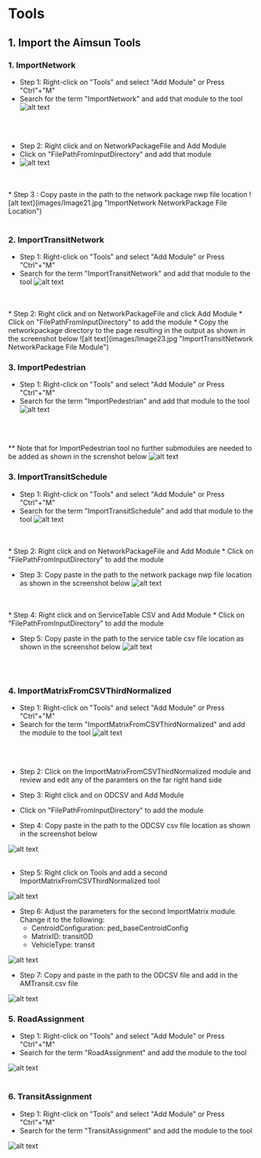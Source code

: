# **Tools**

## 1. Import the Aimsun Tools 

### 1. ImportNetwork 
* Step 1: Right-click on "Tools" and select "Add Module" or Press "Ctrl"+"M"
* Search for the term "ImportNetwork" and add that module to the tool
![alt text](images/Image19.jpg "ImportNetwork Module")
<br />
<br />

* Step 2: Right click and on NetworkPackageFile and Add Module
* Click on "FilePathFromInputDirectory" and add that module
* ![alt text](images/Image20.jpg "ImportNetwork NetworkPackage File Module")
<br />
<br />
* Step 3 : Copy paste in the path to the network package nwp file location
![alt text](images/Image21.jpg "ImportNetwork NetworkPackage File Location")
<br />
<br />

### 2. ImportTransitNetwork
* Step 1: Right-click on "Tools" and select "Add Module" or Press "Ctrl"+"M"
* Search for the term "ImportTransitNetwork" and add that module to the tool
![alt text](images/Image22.jpg "ImportTransitNetwork Module")
<br />
<br />
* Step 2: Right click and on NetworkPackageFile and click Add Module 
* Click on "FilePathFromInputDirectory" to add the module
* Copy the networkpackage directory to the page resulting in the output as shown in the screenshot below
![alt text](images/Image23.jpg "ImportTransitNetwork NetworkPackage File Module")

### 3. ImportPedestrian
* Step 1: Right-click on "Tools" and select "Add Module" or Press "Ctrl"+"M"
* Search for the term "ImportPedestrian" and add that module to the tool
![alt text](images/Image24.jpg "ImportPedestrian Module")
<br />
<br />

** Note that for ImportPedestrian tool no further submodules are needed to be added as shown in the screnshot below
![alt text](images/Image25.jpg "Model Tree output")

### 3. ImportTransitSchedule
* Step 1: Right-click on "Tools" and select "Add Module" or Press "Ctrl"+"M"
* Search for the term "ImportTransitSchedule" and add that module to the tool
![alt text](images/Image26.jpg "ImportTransitSchedule Module")
<br />
<br />
* Step 2: Right click and on NetworkPackageFile and Add Module
* Click on "FilePathFromInputDirectory" to add the module

* Step 3: Copy paste in the path to the network package nwp file location as shown in the screenshot below
![alt text](images/Image27.jpg "ImportTransitSchedule NetworkPackage File Location")
<br />
<br /> 
* Step 4: Right click and on ServiceTable CSV and Add Module
* Click on "FilePathFromInputDirectory" to add the module

* Step 5: Copy paste in the path to the service table csv file location as shown in the screenshot below
![alt text](images/Image28.jpg "ImportTransitSchedule servicetable csv File Location")
<br />
<br />

### 4. ImportMatrixFromCSVThirdNormalized
* Step 1: Right-click on "Tools" and select "Add Module" or Press "Ctrl"+"M"
* Search for the term "ImportMatrixFromCSVThirdNormalized" and add the module to the tool
![alt text](images/Image29.jpg "ImportMatrixFromCSVThirdNormalized Module")
<br />
<br />

* Step 2: Click on the ImportMatrixFromCSVThirdNormalized module and review and edit any of the paramters on the far right hand side

* Step 3: Right click and on ODCSV and Add Module
* Click on "FilePathFromInputDirectory" to add the module

* Step 4: Copy paste in the path to the ODCSV csv file location as shown in the screenshot below

![alt text](images/Image30.jpg "ImportMatrixFromCSVThirdNormalized ODCSV File Location")
<br />
<br /> 

* Step 5: Right click on Tools and add a second ImportMatrixFromCSVThirdNormalized tool

![alt text](images/Image31.jpg "ImportMatrixFromCSVThirdNormalized Module")

* Step 6: Adjust the parameters for the second ImportMatrix module. Change it to the following:
    * CentroidConfiguration: ped_baseCentroidConfig
    * MatrixID: transitOD
    * VehicleType: transit 

![alt text](images/Image35.jpg "ImportMatrixFromCSVThirdNormalized ODCSV Module")

* Step 7: Copy and paste in the path to the ODCSV file and add in the AMTransit.csv file

![alt text](images/Image32.jpg "ImportMatrixFromCSVThirdNormalized ODCSV Module")

### 5. RoadAssignment
* Step 1: Right-click on "Tools" and select "Add Module" or Press "Ctrl"+"M"
* Search for the term "RoadAssignment" and add the module to the tool

![alt text](images/Image33.jpg "RoadAssignment Module")
<br />
<br />

### 6. TransitAssignment
* Step 1: Right-click on "Tools" and select "Add Module" or Press "Ctrl"+"M"
* Search for the term "TransitAssignment" and add the module to the tool

![alt text](images/Image34.jpg "TransitAssignment Module")
<br />
<br />